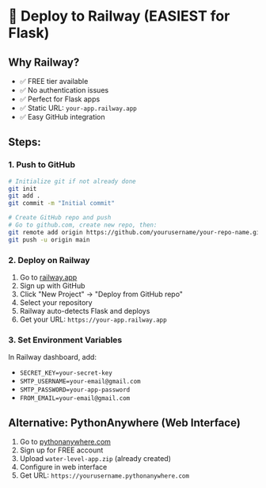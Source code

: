 # 🚀 Deploy to Railway (EASIEST for Flask)

## Why Railway?
- ✅ FREE tier available
- ✅ No authentication issues
- ✅ Perfect for Flask apps
- ✅ Static URL: `your-app.railway.app`
- ✅ Easy GitHub integration

## Steps:

### 1. Push to GitHub
```bash
# Initialize git if not already done
git init
git add .
git commit -m "Initial commit"

# Create GitHub repo and push
# Go to github.com, create new repo, then:
git remote add origin https://github.com/yourusername/your-repo-name.git
git push -u origin main
```

### 2. Deploy on Railway
1. Go to [railway.app](https://railway.app)
2. Sign up with GitHub
3. Click "New Project" → "Deploy from GitHub repo"
4. Select your repository
5. Railway auto-detects Flask and deploys
6. Get your URL: `https://your-app.railway.app`

### 3. Set Environment Variables
In Railway dashboard, add:
- `SECRET_KEY=your-secret-key`
- `SMTP_USERNAME=your-email@gmail.com`
- `SMTP_PASSWORD=your-app-password`
- `FROM_EMAIL=your-email@gmail.com`

## Alternative: PythonAnywhere (Web Interface)

1. Go to [pythonanywhere.com](https://pythonanywhere.com)
2. Sign up for FREE account
3. Upload `water-level-app.zip` (already created)
4. Configure in web interface
5. Get URL: `https://yourusername.pythonanywhere.com`

